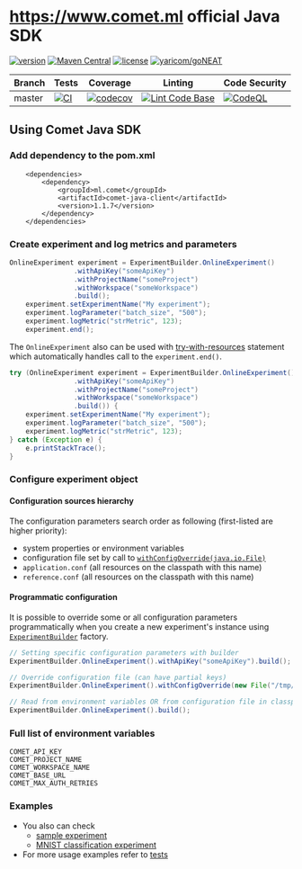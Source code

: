 # https://www.comet.ml official Java SDK    
[![version](https://img.shields.io/github/v/tag/comet-ml/comet-java-sdk.svg?sort=semver)](https://github.com/comet-ml/comet-java-sdk/releases/latest) [![Maven Central](https://maven-badges.herokuapp.com/maven-central/ml.comet/comet-java-client/badge.svg)](https://maven-badges.herokuapp.com/maven-central/ml.comet/comet-java-client) [![license](https://img.shields.io/github/license/comet-ml/comet-java-sdk.svg)](https://github.com/comet-ml/comet-java-sdk/blob/master/LICENSE) [![yaricom/goNEAT](https://tokei.rs/b1/github/comet-ml/comet-java-sdk?category=lines)](https://github.com/comet-ml/comet-java-sdk)

| Branch | Tests                                                                                      | Coverage                                                                                                                             | Linting                                                                    | Code Security                                                                    |
|--------|--------------------------------------------------------------------------------------------|--------------------------------------------------------------------------------------------------------------------------------------|----------------------------------------------------------------------------|----------------------------------------------------------------------------|
| master | [![CI](https://github.com/comet-ml/comet-java-sdk/actions/workflows/ci-maven.yml/badge.svg)](https://github.com/comet-ml/comet-java-sdk/workflows/ci-maven.yml) | [![codecov](https://codecov.io/gh/comet-ml/comet-java-sdk/branch/master/graph/badge.svg)](https://codecov.io/gh/comet-ml/comet-java-sdk) | [![Lint Code Base](https://github.com/comet-ml/comet-java-sdk/actions/workflows/super-linter.yml/badge.svg)](https://github.com/comet-ml/comet-java-sdk/actions/workflows/super-linter.yml) | [![CodeQL](https://github.com/comet-ml/comet-java-sdk/actions/workflows/codeQL.yml/badge.svg)](https://github.com/comet-ml/comet-java-sdk/actions/workflows/codeQL.yml) |

## Using Comet Java SDK
### Add dependency to the pom.xml
```
    <dependencies>
        <dependency>
            <groupId>ml.comet</groupId>
            <artifactId>comet-java-client</artifactId>
            <version>1.1.7</version>
        </dependency>
    </dependencies>
```
### Create experiment and log metrics and parameters
```java
OnlineExperiment experiment = ExperimentBuilder.OnlineExperiment()
                .withApiKey("someApiKey")
                .withProjectName("someProject")
                .withWorkspace("someWorkspace")
                .build();
    experiment.setExperimentName("My experiment");
    experiment.logParameter("batch_size", "500");
    experiment.logMetric("strMetric", 123);
    experiment.end();
```
The ```OnlineExperiment``` also can be used with [try-with-resources](https://docs.oracle.com/javase/tutorial/essential/exceptions/tryResourceClose.html) statement which automatically
handles call to the ```experiment.end()```.
```java
try (OnlineExperiment experiment = ExperimentBuilder.OnlineExperiment()
                .withApiKey("someApiKey")
                .withProjectName("someProject")
                .withWorkspace("someWorkspace")
                .build()) {
    experiment.setExperimentName("My experiment");
    experiment.logParameter("batch_size", "500");
    experiment.logMetric("strMetric", 123);
} catch (Exception e) {
    e.printStackTrace();
}
```

### Configure experiment object

#### Configuration sources hierarchy

The configuration parameters search order as following (first-listed are higher priority):
 * system properties or environment variables
 * configuration file set by call to [```withConfigOverride(java.io.File)```](comet-java-client/src/main/java/ml/comet/experiment/builder/BaseCometBuilder.java)
 * ```application.conf``` (all resources on the classpath with this name)
 * ```reference.conf``` (all resources on the classpath with this name)
 
#### Programmatic configuration

It is possible to override some or all configuration parameters programmatically when 
you create a new experiment's instance using [```ExperimentBuilder```](comet-java-client/src/main/java/ml/comet/experiment/ExperimentBuilder.java)
factory.
```java
// Setting specific configuration parameters with builder
ExperimentBuilder.OnlineExperiment().withApiKey("someApiKey").build();

// Override configuration file (can have partial keys)
ExperimentBuilder.OnlineExperiment().withConfigOverride(new File("/tmp/comet.conf")).build();

// Read from environment variables OR from configuration file in classpath (application.conf)
ExperimentBuilder.OnlineExperiment().build();
```

### Full list of environment variables
```text
COMET_API_KEY
COMET_PROJECT_NAME
COMET_WORKSPACE_NAME
COMET_BASE_URL
COMET_MAX_AUTH_RETRIES
```

### Examples

* You also can check 
  * [sample experiment](comet-examples/src/main/java/ml/comet/examples/OnlineExperimentExample.java)
  * [MNIST classification experiment](comet-examples/src/main/java/ml/comet/examples/mnist/MnistExperimentExample.java)
* For more usage examples refer to [tests](comet-java-client/src/test/java/ml/comet/experiment)
